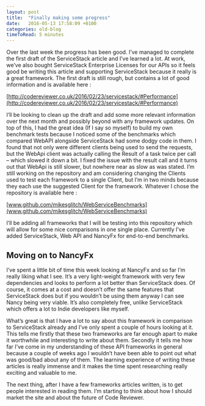 ```yaml
---
layout: post
title:  "Finally making some progress"
date:   2016-05-13 17:58:09 +0100
categories: old-blog
timeToRead: 5 minutes
---
```

Over the last week the progress has been good.  I’ve managed to complete the first draft of the ServiceStack article and I’ve learned a lot.  At work, we’ve also bought ServiceStack Enterprise Licenses for our APIs so it feels good be writing this article and supporting ServiceStack because it really is a great framework.  The first draft is still rough, but contains a lot of good information and is available here :

[http://codereviewer.co.uk/2016/02/23/servicestack/#Performance](http://codereviewer.co.uk/2016/02/23/servicestack/#Performance)

I’ll be looking to clean up the draft and add some more relevant information over the next month and possibly beyond with any framework updates.  On top of this, I had the great idea (If I say so myself) to build my own benchmark tests because I noticed some of the benchmarks which compared WebAPI alongside ServiceStack had some dodgy code in them.  I found that not only were different clients being used to send the requests, but the WebApi client was actually calling the Result of a task twice per call – which slowed it down a bit.  I fixed the issue with the result call and it turns out that WebApi is still slower, but nowhere near as slow as was stated.  I’m still working on the repository and am considering changing the Clients used to test each framework to a single Client, but I’m in two minds because they each use the suggested Client for the framework.  Whatever I chose the repository is available here :

[www.github.com/mikesglitch/WebServiceBenchmarks](www.github.com/mikesglitch/WebServiceBenchmarks)

I’ll be adding all frameworks that I will be testing into this repository which will allow for some nice comparisons in one single place.  Currently I’ve added ServiceStack, Web API and NancyFx for end-to-end benchmarks.

## Moving on to NancyFx
I’ve spent a little bit of time this week looking at NancyFx and so far I’m really liking what I see.  It’s a very light-weight framework with very few dependencies and looks to perform a lot better than ServiceStack does.  Of course, it comes at a cost and doesn’t offer the same features that ServiceStack does but if you wouldn’t be using them anyway I can see Nancy being very viable. It’s also completely free, unlike ServiceStack which offers a lot to Indie developers like myself.

What’s great is that I have a lot to say about this framework in comparison to ServiceStack already and I’ve only spent a couple of hours looking at it.  This tells me firstly that these two frameworks are far enough apart to make it worthwhile and interesting to write about them.  Secondly it tells me how far I’ve come in my understanding of these API frameworks in general because a couple of weeks ago I wouldn’t have been able to point out what was good/bad about any of them.  The learning experience of writing these articles is really immense and it makes the time spent researching really exciting and valuable to me.

The next thing, after I have a few frameworks articles written, is to get people interested in reading them.  I’m starting to think about how I should market the site and about the future of Code Reviewer.

